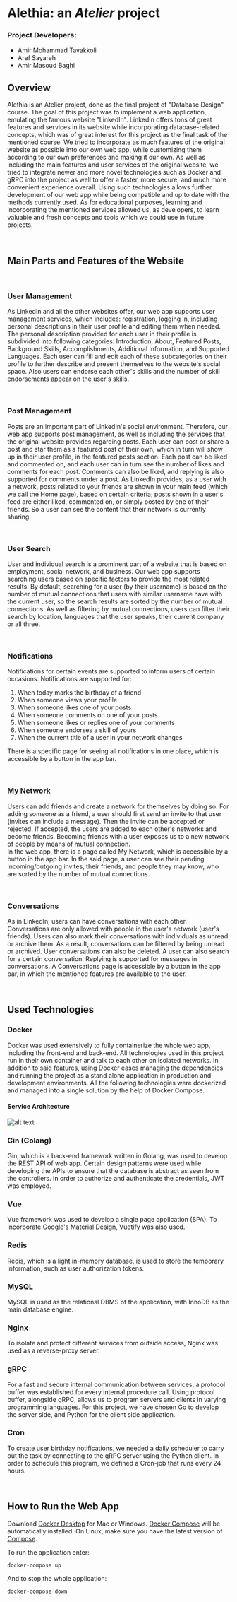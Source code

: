 # Alethia: an *Atelier* project
### Project Developers: 
 - Amir Mohammad Tavakkoli 
 - Aref Sayareh
 - Amir Masoud Baghi



## Overview
Alethia is an Atelier project, done as the final project of "Database Design" course. The goal of this project was to implement a web application, emulating the famous website "LinkedIn".
LinkedIn offers tons of great features and services in its website while incorporating database-related concepts, which was of great interest for this project as the final task of the mentioned course.
We tried to incorporate as much features of the original website as possible into our own web app, while customizing them according to our own preferences and making it our own. As well as including the main features and user services of the original website,
we tried to integrate newer and more novel technologies such as Docker and gRPC into the project as well to offer a faster, more secure, and much more convenient experience overall. Using such technologies allows further development of our web app while being compatible
and up to date with the methods currently used. As for educational purposes, learning and incorporating the mentioned services allowed us, as developers, to learn valuable and fresh concepts and tools which we could use in future projects.

<br>

## Main Parts and Features of the Website

<br>

### User Management
As LinkedIn and all the other websites offer, our web app supports user management services, which includes: registration, logging in, including personal descriptions in their user profile and editing them when needed.
The personal description provided for each user in their profile is subdivided into following categories: Introduction, About, Featured Posts, Background Skills, Accomplishments, Additional Information, and Supported Languages.
Each user can fill and edit each of these subcategories on their profile to further describe and present themselves to the website's social space. Also users can endorse each other's skills and the number of skill endorsements appear on the user's skills.

<br>

### Post Management
Posts are an important part of LinkedIn's social environment. Therefore, our web app supports post management, as well as including the services that the original website provides regarding posts. Each user can post or share a post and star them as a featured post of their own,
which in turn will show up in their user profile, in the featured posts section. Each post can be liked and commented on, and each user can in turn see the number of likes and comments for each post. Comments can also be liked, and replying is also supported for comments under a post.
As LinkedIn provides, as a user with a network, posts related to your friends are shown in your main feed (which we call the Home page), based on certain criteria; posts shown in a user's feed are either liked, commented on, or simply posted by one of their friends.
So a user can see the content that their network is currently sharing.

<br>

### User Search
User and individual search is a prominent part of a website that is based on employment, social network, and business. Our web app supports searching users based on specific factors to provide the most related results. By default, searching for a user (by their username) is based on the number of mutual connections
that users with similar username have with the current user, so the search results are sorted by the number of mutual connections. As well as filtering by mutual connections, users can filter their search by location, languages that the user speaks, their current company or all three.

<br> 

### Notifications 
Notifications for certain events are supported to inform users of certain occasions. Notifications are supported for:
1. When today marks the birthday of a friend
2. When someone views your profile
3. When someone likes one of your posts
4. When someone comments on one of your posts
5. When someone likes or replies one of your comments
6. When someone endorses a skill of yours
7. When the current title of a user in your network changes

There is a specific page for seeing all notifications in one place, which is accessible by a button in the app bar. 


<br>


### My Network
Users can add friends and create a network for themselves by doing so. For adding someone as a friend, a user should first 
send an invite to that user (invites can include a message). Then the invite can be accepted or rejected. If accepted, the users
are added to each other's networks and become friends. Becoming friends with a user exposes us to a new network of people by means
of mutual connection.  
In the web app, there is a page called My Network, which is accessible by a button in the app bar. In the said
page, a user can see their pending incoming/outgoing invites, their friends, and people they may know, who are sorted by the number of
mutual connections.

<br>

### Conversations
As in LinkedIn, users can have conversations with each other. Conversations are only allowed with people in the user's network (user's friends).
Users can also mark their conversations with individuals as unread or archive them. As a result, conversations can be filtered by being unread or archived.
User conversations can also be deleted. A user can also search for a certain conversation. Replying is supported for messages in conversations.
A Conversations page is accessible by a button in the app bar, in which the mentioned features are available to the user.

<br>

## Used Technologies

### Docker
Docker was used extensively to fully containerize the whole web app, including the front-end and back-end. All technologies used in this project run in their
own container and talk to each other on isolated networks. In addition to said features, using Docker eases managing the dependencies and running the project
as a stand alone application in production and development environments. All the following technologies were dockerized and managed into a single solution by 
the help of Docker Compose. 

#### Service Architecture

![alt text](docs/service_architecture.png)

### Gin (Golang)
Gin, which is a back-end framework written in Golang, was used to develop the REST API of web app. Certain design patterns were used while developing the APIs to ensure 
that the database is abstract as seen from the controllers. In order to authorize and authenticate the credentials, JWT was employed. 

### Vue
Vue framework was used to develop a single page application (SPA). To incorporate Google's Material Design, Vuetify was also used.

### Redis
Redis, which is a light in-memory database, is used to store the temporary information, such as user authorization tokens.

### MySQL
MySQL is used as the relational DBMS of the application, with InnoDB as the main database engine.

### Nginx
To isolate and protect different services from outside access, Nginx was used as a reverse-proxy server.

### gRPC
For a fast and secure internal communication between services, a protocol buffer was established for every internal procedure call. Using protocol buffer, 
alongside gRPC, allows us to program servers and clients in varying programming languages. For this project, we have chosen Go to develop the server side,
and Python for the client side application. 

### Cron
To create user birthday notifications, we needed a daily scheduler to carry out the task by connecting to the gRPC server using the Python client. In order
to schedule this program, we defined a Cron-job that runs every 24 hours. 

<br>

## How to Run the Web App
Download [Docker Desktop](https://www.docker.com/products/docker-desktop) for Mac or Windows. [Docker Compose](https://docs.docker.com/compose) will be automatically installed. On Linux, make sure you have the latest version of [Compose](https://docs.docker.com/compose/install/).

To run the application enter:

```
docker-compose up
```

And to stop the whole application:

```
docker-compose down
```



